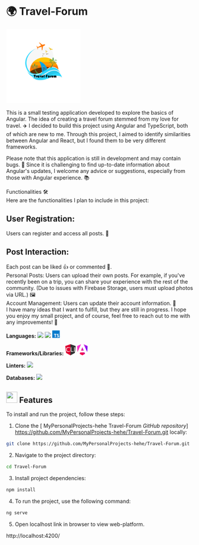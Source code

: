 # 🌍 Travel-Forum

<img src="https://github.com/MyPersonalProjects-hehe/Travel-Forum/blob/main/Untitled-2%20(2).png?raw=true" width="200" height="200">

This is a small testing application developed to explore the basics of Angular. The idea of creating a travel forum stemmed from my love for travel. ✈️ I decided to build this project using Angular and TypeScript, both of which are new to me. Through this project, I aimed to identify similarities between Angular and React, but I found them to be very different frameworks.

Please note that this application is still in development and may contain bugs. 🐞 Since it is challenging to find up-to-date information about Angular's updates, I welcome any advice or suggestions, especially from those with Angular experience. 📚

Functionalities 🛠️ <br />
Here are the functionalities I plan to include in this project:

<h2>User Registration:</h2> Users can register and access all posts. 📝  <br />
<h2>Post Interaction:</h2> Each post can be liked 👍 or commented 💬.   <br />
Personal Posts: Users can upload their own posts. For example, if you've recently been on a trip, you can share your experience with the rest of the community. (Due to issues with Firebase Storage, users must upload photos via URL.) 🖼️  <br />
 Account Management: Users can update their account information. 🔄   <br />
I have many ideas that I want to fulfill, but they are still in progress. I hope you enjoy my small project, and of course, feel free to reach out to me with any improvements! 🌟


**Languages:** <img src="https://upload.wikimedia.org/wikipedia/commons/6/6a/JavaScript-logo.png" height="20">    <img src="https://img.shields.io/badge/html5-%23E34F26.svg?style=for-the-badge&logo=html5&logoColor=white" height="20"> <img src="https://github.com/MyPersonalProjects-hehe/Travel-Forum/blob/main/typescript-icon-icon-1024x1024-vh3pfez8.png" height="20">

**Frameworks/Libraries:** <img src="https://github.com/MyPersonalProjects-hehe/Travel-Forum/blob/main/27530684-09d7c75a-5a5a-11e7-9893-1395507feb2e.png" height="30"> <img src="https://github.com/MyPersonalProjects-hehe/Travel-Forum/blob/main/angular-icon-logo-5FC0C40EAC-seeklogo.com.png" height="30">

**Linters:** <img src="https://img.shields.io/badge/eslint-3A33D1?style=for-the-badge&logo=eslint&logoColor=white" height="20">

**Databases:** <img src="https://img.shields.io/badge/Firebase-039BE5?style=for-the-badge&logo=Firebase&logoColor=white" height="20">



## <img src="https://firebasestorage.googleapis.com/v0/b/dare2fit-f6eb4.appspot.com/o/assets%2FREADME-images%2Ffeatures.png?alt=media&token=e5fc5779-b3db-41c2-a576-947ca382ea5a&_gl=1*81oei1*_ga*MjExMzk5MTA5MC4xNjgzMjcwMjg1*_ga_CW55HF8NVT*MTY4NjU3Njg5Ni4xMDMuMS4xNjg2NTc3OTgzLjAuMC4w"  width="30" height="30"> Features


To install and run the project, follow these steps:

1. Clone the [
MyPersonalProjects-hehe Travel-Forum _GitHub repository_] https://github.com/MyPersonalProjects-hehe/Travel-Forum.git locally:

```bash
git clone https://github.com/MyPersonalProjects-hehe/Travel-Forum.git
```

2. Navigate to the project directory:

```bash
cd Travel-Forum
```

3. Install project dependencies:

```bash
npm install
```

4. To run the project, use the following command:

```bash
ng serve
```

5. Open localhost link in browser to view web-platform.

http://localhost:4200/
